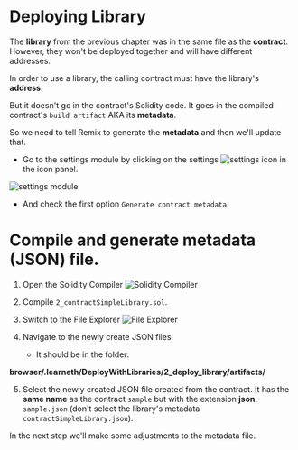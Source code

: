 # Deploying Library

The **library** from the previous chapter was in the same file as the **contract**. However, they won't be deployed together and will have different addresses.

In order to use a library, the calling contract must have the library's **address**.  

But it doesn't go in the contract's Solidity code.  It goes in the compiled contract's `build artifact` AKA its **metadata**. 

So we need to tell Remix to generate the **metadata** and then we'll update that.

 - Go to the settings module by clicking on the settings ![settings](https://github.com/ethereum/remix-workshops/raw/depWithLibs/DeployWithLibraries/2_deploy_library/settings.png "Settings") icon in the icon panel. 
 
 ![settings module](https://github.com/ethereum/remix-workshops/raw/depWithLibs/DeployWithLibraries/2_deploy_library/remix_settings.png "Settings")

 - And check the first option `Generate contract metadata`. 

# Compile and generate metadata (JSON) file.

1. Open the Solidity Compiler ![Solidity Compiler](https://github.com/ethereum/remix-workshops/raw/master/DeployWithLibraries/2_deploy_library/remix_icon_solidity.png "Solidity Compiler")

2. Compile `2_contractSimpleLibrary.sol`.

3. Switch to the File Explorer ![File Explorer](https://github.com/ethereum/remix-workshops/raw/master/DeployWithLibraries/2_deploy_library/remix_file_explorer.png "File Explorer") 

4. Navigate to the newly create JSON files.  
    - It should be in the folder:

**browser/.learneth/DeployWithLibraries/2_deploy_library/artifacts/**  
    
5. Select the newly created JSON file created from the contract.  It has the **same name** as the contract `sample` but with the extension **json**: `sample.json` (don't select the library's metadata `contractSimpleLibrary.json`).

In the next step we'll make some adjustments to the metadata file.
